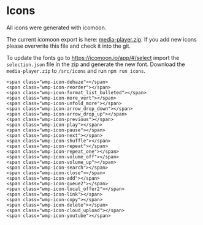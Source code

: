 Icons
=======

All icons were generated with icomoon.

The current icomoon export is here: <a href="../icons/media-player.zip">media-player.zip</a>. If you add new icons please overwrite this file and check it into the git.

To update the fonts go to https://icomoon.io/app/#/select import the `selection.json` file in the zip and generate the new font. Download the `media-player.zip` to `/src/icons` and run `npm run icons`.


```
<span class="wmp-icon-dehaze"></span>
<span class="wmp-icon-reorder"></span>
<span class="wmp-icon-format_list_bulleted"></span>
<span class="wmp-icon-more_vert"></span>
<span class="wmp-icon-unfold_more"></span>
<span class="wmp-icon-arrow_drop_down"></span>
<span class="wmp-icon-arrow_drop_up"></span>
<span class="wmp-icon-previous"></span>
<span class="wmp-icon-play"></span>
<span class="wmp-icon-pause"></span>
<span class="wmp-icon-next"></span>
<span class="wmp-icon-shuffle"></span>
<span class="wmp-icon-repeat"></span>
<span class="wmp-icon-repeat_one"></span>
<span class="wmp-icon-volume_off"></span>
<span class="wmp-icon-volume_up"></span>
<span class="wmp-icon-search"></span>
<span class="wmp-icon-close"></span>
<span class="wmp-icon-add"></span>
<span class="wmp-icon-queue2"></span>
<span class="wmp-icon-local_offer2"></span>
<span class="wmp-icon-link"></span>
<span class="wmp-icon-copy"></span>
<span class="wmp-icon-delete"></span>
<span class="wmp-icon-cloud_upload"></span>
<span class="wmp-icon-youtube"></span>
```


